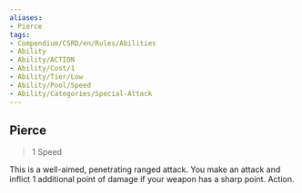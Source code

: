 ```yaml
---
aliases:
- Pierce
tags:
- Compendium/CSRD/en/Rules/Abilities
- Ability
- Ability/ACTION
- Ability/Cost/1
- Ability/Tier/Low
- Ability/Pool/Speed
- Ability/Categories/Special-Attack
---
```


  
## Pierce  
>1  Speed  
  
This is a well-aimed, penetrating ranged attack. You make an attack and inflict 1 additional point of damage if your weapon has a sharp point. Action.